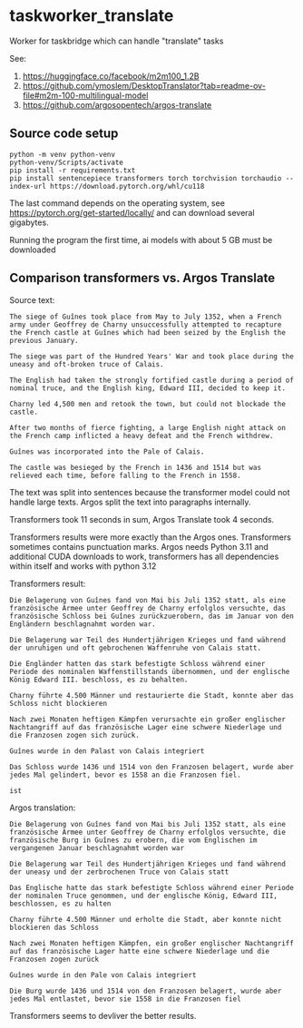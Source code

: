# taskworker_translate
Worker for taskbridge which can handle "translate" tasks

See:

1. https://huggingface.co/facebook/m2m100_1.2B
2. https://github.com/ymoslem/DesktopTranslator?tab=readme-ov-file#m2m-100-multilingual-model
3. https://github.com/argosopentech/argos-translate


## Source code setup

```
python -m venv python-venv
python-venv/Scripts/activate
pip install -r requirements.txt
pip install sentencepiece transformers torch torchvision torchaudio --index-url https://download.pytorch.org/whl/cu118
```

The last command depends on the operating system, see https://pytorch.org/get-started/locally/ and can download several gigabytes.

Running the program the first time, ai models with about 5 GB must be downloaded

## Comparison transformers vs. Argos Translate

Source text:

```
The siege of Guînes took place from May to July 1352, when a French army under Geoffrey de Charny unsuccessfully attempted to recapture the French castle at Guînes which had been seized by the English the previous January.

The siege was part of the Hundred Years' War and took place during the uneasy and oft-broken truce of Calais.

The English had taken the strongly fortified castle during a period of nominal truce, and the English king, Edward III, decided to keep it.

Charny led 4,500 men and retook the town, but could not blockade the castle.

After two months of fierce fighting, a large English night attack on the French camp inflicted a heavy defeat and the French withdrew.

Guînes was incorporated into the Pale of Calais.

The castle was besieged by the French in 1436 and 1514 but was relieved each time, before falling to the French in 1558.
```

The text was split into sentences because the transformer model could not handle large texts. Argos split the text into paragraphs internally.

Transformers took 11 seconds in sum, Argos Translate took 4 seconds.

Transformers results were more exactly than the Argos ones. Transformers sometimes contains punctuation marks. Argos needs Python 3.11 and additional CUDA downloads to work, transformers has all dependencies within itself and works with python 3.12

Transformers result:

```
Die Belagerung von Guînes fand von Mai bis Juli 1352 statt, als eine französische Armee unter Geoffrey de Charny erfolglos versuchte, das französische Schloss bei Guînes zurückzuerobern, das im Januar von den Engländern beschlagnahmt worden war.

Die Belagerung war Teil des Hundertjährigen Krieges und fand während der unruhigen und oft gebrochenen Waffenruhe von Calais statt.

Die Engländer hatten das stark befestigte Schloss während einer Periode des nominalen Waffenstillstands übernommen, und der englische König Edward III. beschloss, es zu behalten.

Charny führte 4.500 Männer und restaurierte die Stadt, konnte aber das Schloss nicht blockieren

Nach zwei Monaten heftigen Kämpfen verursachte ein großer englischer Nachtangriff auf das französische Lager eine schwere Niederlage und die Franzosen zogen sich zurück.

Guînes wurde in den Palast von Calais integriert

Das Schloss wurde 1436 und 1514 von den Franzosen belagert, wurde aber jedes Mal gelindert, bevor es 1558 an die Franzosen fiel.

ist
```

Argos translation:

```
Die Belagerung von Guînes fand von Mai bis Juli 1352 statt, als eine französische Armee unter Geoffrey de Charny erfolglos versuchte, die französische Burg in Guînes zu erobern, die vom Englischen im vergangenen Januar beschlagnahmt worden war

Die Belagerung war Teil des Hundertjährigen Krieges und fand während der uneasy und der zerbrochenen Truce von Calais statt

Das Englische hatte das stark befestigte Schloss während einer Periode der nominalen Truce genommen, und der englische König, Edward III, beschlossen, es zu halten

Charny führte 4.500 Männer und erholte die Stadt, aber konnte nicht blockieren das Schloss

Nach zwei Monaten heftigen Kämpfen, ein großer englischer Nachtangriff auf das französische Lager hatte eine schwere Niederlage und die Franzosen zogen zurück

Guînes wurde in den Pale von Calais integriert

Die Burg wurde 1436 und 1514 von den Franzosen belagert, wurde aber jedes Mal entlastet, bevor sie 1558 in die Franzosen fiel
```

Transformers seems to devliver the better results.